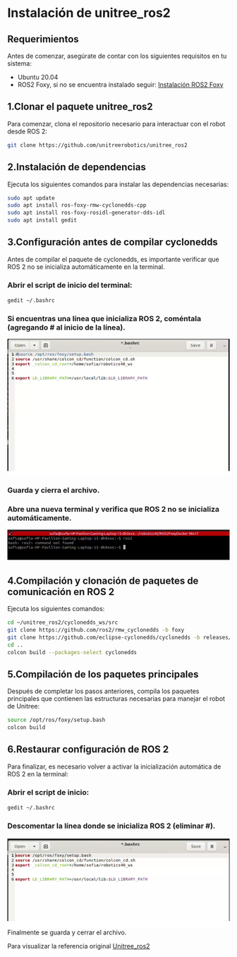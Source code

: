 # Instalación de unitree_ros2

## Requerimientos

Antes de comenzar, asegúrate de contar con los siguientes requisitos en tu sistema:

- Ubuntu 20.04
- ROS2 Foxy, si no se encuentra instalado seguir: [Instalación ROS2 Foxy](https://docs.ros.org/en/foxy/Installation/Ubuntu-Install-Debians.html)

## 1.Clonar el paquete unitree_ros2

Para comenzar, clona el repositorio necesario para interactuar con el robot desde ROS 2:

```bash
git clone https://github.com/unitreerobotics/unitree_ros2
```

## 2.Instalación de dependencias

Ejecuta los siguientes comandos para instalar las dependencias necesarias:

```bash
sudo apt update
sudo apt install ros-foxy-rmw-cyclonedds-cpp
sudo apt install ros-foxy-rosidl-generator-dds-idl
sudo apt install gedit
```

## 3.Configuración antes de compilar cyclonedds

Antes de compilar el paquete de cyclonedds, es importante verificar que ROS 2 no se inicializa automáticamente en la terminal.

### Abrir el script de inicio del terminal:

```bash
gedit ~/.bashrc
```

### Si encuentras una línea que inicializa ROS 2, coméntala (agregando # al inicio de la línea).

![1743698231862](images/Instalacion_unitree_ros2/1743698231862.png)

### Guarda y cierra el archivo.

### Abre una nueva terminal y verifica que ROS 2 no se inicializa automáticamente.

![1743698536361](images/Instalacion_unitree_ros2/1743698536361.png)

## 4.Compilación y clonación de paquetes de comunicación en ROS 2

Ejecuta los siguientes comandos:

```bash
cd ~/unitree_ros2/cyclonedds_ws/src
git clone https://github.com/ros2/rmw_cyclonedds -b foxy
git clone https://github.com/eclipse-cyclonedds/cyclonedds -b releases/0.10.x
cd ..
colcon build --packages-select cyclonedds
```

## 5.Compilación de los paquetes principales

Después de completar los pasos anteriores, compila los paquetes principales que contienen las estructuras necesarias para manejar el robot de Unitree:

```bash
source /opt/ros/foxy/setup.bash
colcon build
```

## 6.Restaurar configuración de ROS 2

Para finalizar, es necesario volver a activar la inicialización automática de ROS 2 en la terminal:

### Abrir el script de inicio:

```bash
gedit ~/.bashrc
```

### Descomentar la línea donde se inicializa ROS 2 (eliminar #).

![1743698558563](images/Instalacion_unitree_ros2/1743698558563.png)
Finalmente se guarda y cerrar el archivo.

Para visualizar la referencia original [Unitree_ros2](https://github.com/unitreerobotics/unitree_ros2)

